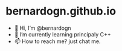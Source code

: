 # bernardogn.github.io

- 👋 Hi, I’m @bernardogn
- 🌱 I’m currently learning principaly C++
- 📫 How to reach me? just chat me.

<!---
bernardogn/bernardogn is a ✨ special ✨ repository because its `README.md` (this file) appears on your GitHub profile.
You can click the Preview link to take a look at your changes.
--->
